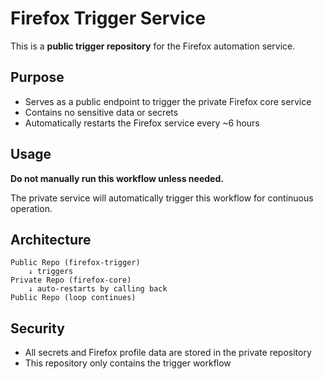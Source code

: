 # Firefox Trigger Service

This is a **public trigger repository** for the Firefox automation service.

## Purpose
- Serves as a public endpoint to trigger the private Firefox core service
- Contains no sensitive data or secrets
- Automatically restarts the Firefox service every ~6 hours

## Usage
**Do not manually run this workflow unless needed.**

The private service will automatically trigger this workflow for continuous operation.

## Architecture
```
Public Repo (firefox-trigger) 
    ↓ triggers
Private Repo (firefox-core)
    ↓ auto-restarts by calling back
Public Repo (loop continues)
```

## Security
- All secrets and Firefox profile data are stored in the private repository
- This repository only contains the trigger workflow

